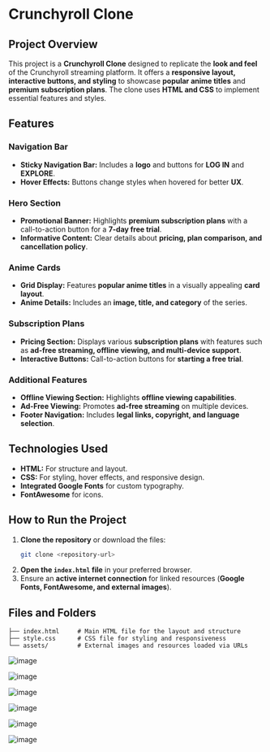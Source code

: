 # Crunchyroll Clone

## Project Overview

This project is a **Crunchyroll Clone** designed to replicate the **look and feel** of the Crunchyroll streaming platform. It offers a **responsive layout, interactive buttons, and styling** to showcase **popular anime titles** and **premium subscription plans**. The clone uses **HTML and CSS** to implement essential features and styles.

## Features

### Navigation Bar
- **Sticky Navigation Bar:** Includes a **logo** and buttons for **LOG IN** and **EXPLORE**.
- **Hover Effects:** Buttons change styles when hovered for better **UX**.

### Hero Section
- **Promotional Banner:** Highlights **premium subscription plans** with a call-to-action button for a **7-day free trial**.
- **Informative Content:** Clear details about **pricing, plan comparison, and cancellation policy**.

### Anime Cards
- **Grid Display:** Features **popular anime titles** in a visually appealing **card layout**.
- **Anime Details:** Includes an **image, title, and category** of the series.

### Subscription Plans
- **Pricing Section:** Displays various **subscription plans** with features such as **ad-free streaming, offline viewing, and multi-device support**.
- **Interactive Buttons:** Call-to-action buttons for **starting a free trial**.

### Additional Features
- **Offline Viewing Section:** Highlights **offline viewing capabilities**.
- **Ad-Free Viewing:** Promotes **ad-free streaming** on multiple devices.
- **Footer Navigation:** Includes **legal links, copyright, and language selection**.

## Technologies Used

- **HTML:** For structure and layout.
- **CSS:** For styling, hover effects, and responsive design.
- **Integrated Google Fonts** for custom typography.
- **FontAwesome** for icons.

## How to Run the Project

1. **Clone the repository** or download the files:
   ```sh
   git clone <repository-url>
   ```
2. **Open the `index.html` file** in your preferred browser.
3. Ensure an **active internet connection** for linked resources (**Google Fonts, FontAwesome, and external images**).

## Files and Folders

```
├── index.html     # Main HTML file for the layout and structure
├── style.css      # CSS file for styling and responsiveness
└── assets/        # External images and resources loaded via URLs
```

![image](https://github.com/user-attachments/assets/1c7c54af-e356-4cb3-96f9-3ac00cd0dd19)

![image](https://github.com/user-attachments/assets/c8d86d82-5de2-441d-9ec1-f92179439a7c)

![image](https://github.com/user-attachments/assets/59a894db-28b3-41ad-b69e-fb0047e1fc03)

![image](https://github.com/user-attachments/assets/005bd798-b16a-48e8-add2-b3799211ef3e)

![image](https://github.com/user-attachments/assets/04781db7-af25-4153-a581-ddb9a08a96aa)

![image](https://github.com/user-attachments/assets/448bd985-4d19-450a-9038-558c7e7c5710)

